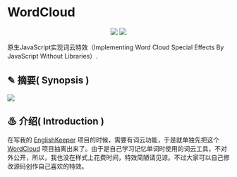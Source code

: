 # WordCloud

<p align="center">
<img src="https://img.shields.io/badge/language-JavaScript-red.svg">
<img src="https://img.shields.io/badge/license-MIT-black.svg">
</p>

原生JavaScript实现词云特效（Implementing Word Cloud  Special Effects By JavaScript Without Libraries）.

## ✎ 摘要( Synopsis )

<img src="https://github.com/Lvsi-China/WordCloud/raw/master/extra/images/logo.gif">

## ♨ 介绍( Introduction )

在写我的 [EnglishKeeper](https://github.com/Lvsi-China/EnglishKeeper) 项目的时候，需要有词云功能，于是就单独先把这个 [WordCloud](https://github.com/Lvsi-China/WordCloud) 项目抽离出来了。由于是自己学习记忆单词时使用的词云工具，不对外公开，所以，我也没在样式上花费时间，特效简陋请见谅。不过大家可以自己修改源码创作自己喜欢的特效。

